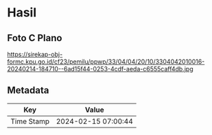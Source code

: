 # Hasil

## Foto C Plano

https://sirekap-obj-formc.kpu.go.id/cf23/pemilu/ppwp/33/04/04/20/10/3304042010016-20240214-184710--6ad15f44-0253-4cdf-aeda-c6555caff4db.jpg


## Metadata

| Key        | Value               |
| ---------- | ------------------- |
| Time Stamp | 2024-02-15 07:00:44 |



